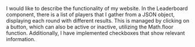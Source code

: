 I would like to describe the functionality of my website. In the Leaderboard component, there is a list of players that I gather from a JSON object, displaying each round with different results. This is managed by clicking on a button, which can also be active or inactive, utilizing the Math.floor function. Additionally, I have implemented checkboxes that show relevant information.

